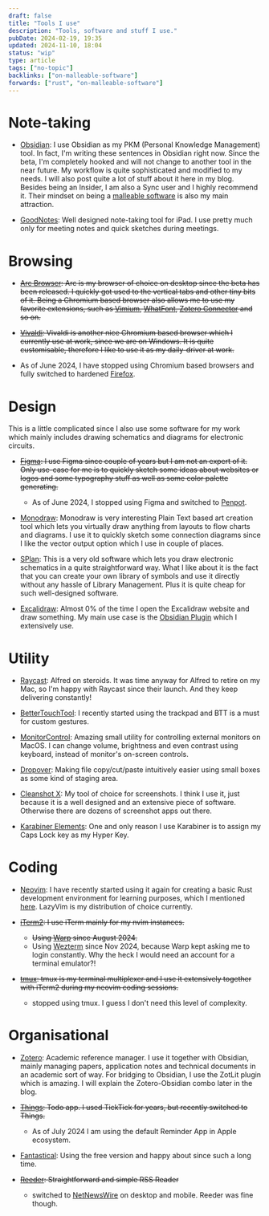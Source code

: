 ```yaml
---
draft: false
title: "Tools I use"
description: "Tools, software and stuff I use."
pubDate: 2024-02-19, 19:35
updated: 2024-11-10, 18:04
status: "wip"
type: article
tags: ["no-topic"]
backlinks: ["on-malleable-software"]
forwards: ["rust", "on-malleable-software"]
---
```


# Note-taking

- [Obsidian](https://obsidian.md): I use Obsidian as my PKM (Personal Knowledge Management) tool. In fact, I'm writing these sentences in Obsidian right now. Since the beta, I'm completely hooked and will not change to another tool in the near future. My workflow is quite sophisticated and modified to my needs. I will also post quite a lot of stuff about it here in my blog. Besides being an Insider, I am also a Sync user and I highly recommend it. Their mindset on being a [malleable software](/articles/on-malleable-software) is also my main attraction.

- [GoodNotes](https://goodnotes.com): Well designed note-taking tool for iPad. I use pretty much only for meeting notes and quick sketches during meetings.

# Browsing

- ~~[Arc Browser](https://arc.net/): Arc is my browser of choice on desktop since the beta has been released. I quickly got used to the vertical tabs and other tiny bits of it. Being a Chromium based browser also allows me to use my favorite extensions, such as [Vimium](https://github.com/philc/vimium/wiki), [WhatFont](https://chromewebstore.google.com/detail/whatfont/jabopobgcpjmedljpbcaablpmlmfcogm), [Zotero Connector](https://www.zotero.org/download/connectors) and so on.~~

- ~~[Vivaldi](https://vivaldi.com/): Vivaldi is another nice Chromium based browser which I currently use at work, since we are on Windows. It is quite customisable, therefore I like to use it as my daily-driver at work.~~
- As of June 2024, I have stopped using Chromium based browsers and fully switched to hardened [Firefox](https://github.com/yokoffing/Betterfox).

# Design

This is a little complicated since I also use some software for my work which mainly includes drawing schematics and diagrams for electronic circuits.

- ~~[Figma](https://figma.com/): I use Figma since couple of years but I am not an expert of it. Only use-case for me is to quickly sketch some ideas about websites or logos and some typography stuff as well as some color palette generating.~~
	- As of June 2024, I stopped using Figma and switched to [Penpot](https://penpot.app/).

- [Monodraw](https://monodraw.helftone.com/): Monodraw is very interesting Plain Text based art creation tool which lets you virtually draw anything from layouts to flow charts and diagrams. I use it to quickly sketch some connection diagrams since I like the vector output option which I use in couple of places.

- [SPlan](https://www.electronic-software-shop.com/elektronik-software/splan-80.html): This is a very old software which lets you draw electronic schematics in a quite straightforward way. What I like about it is the fact that you can create your own library of symbols and use it directly without any hassle of Library Management. Plus it is quite cheap for such well-designed software.

- [Excalidraw](https://excalidraw.com/): Almost 0% of the time I open the Excalidraw website and draw something. My main use case is the [Obsidian Plugin](https://github.com/zsviczian/obsidian-excalidraw-plugin) which I extensively use.

# Utility

- [Raycast](https://raycast.com): Alfred on steroids. It was time anyway for Alfred to retire on my Mac, so I'm happy with Raycast since their launch. And they keep delivering constantly!

- [BetterTouchTool](https://folivora.ai/): I recently started using the trackpad and BTT is a must for custom gestures.

- [MonitorControl](https://github.com/MonitorControl/MonitorControl): Amazing small utility for controlling external monitors on MacOS. I can change volume, brightness and even contrast using keyboard, instead of monitor's on-screen controls.

- [Dropover](https://dropoverapp.com/): Making file copy/cut/paste intuitively easier using small boxes as some kind of staging area.

- [Cleanshot X](https://cleanshot.com/): My tool of choice for screenshots. I think I use it, just because it is a well designed and an extensive piece of software. Otherwise there are dozens of screenshot apps out there.

- [Karabiner Elements](https://karabiner-elements.pqrs.org/): One and only reason I use Karabiner is to assign my Caps Lock key as my Hyper Key.

# Coding

- [Neovim](https://neovim.io): I have recently started using it again for creating a basic Rust development environment for learning purposes, which I mentioned [here](/articles/rust). LazyVim is my distribution of choice currently.

- ~~[iTerm2](https://iterm2.com/): I use iTerm mainly for my nvim instances.~~
  - ~~Using [Warp](https://warp.dev/) since August 2024.~~
  - Using [Wezterm](https://wezfurlong.org/wezterm/) since Nov 2024, because Warp kept asking me to login constantly. Why the heck I would need an account for a terminal emulator?!

- ~~[tmux](https://github.com/tmux/tmux/wiki): tmux is my terminal multiplexer and I use it extensively together with iTerm2 during my neovim coding sessions.~~
  - stopped using tmux. I guess I don't need this level of complexity.

# Organisational

- [Zotero](https://zotero.org): Academic reference manager. I use it together with Obsidian, mainly managing papers, application notes and technical documents in an academic sort of way. For bridging to Obsidian, I use the ZotLit plugin which is amazing. I will explain the Zotero-Obsidian combo later in the blog.

- ~~[Things](https://culturedcode.com/things/): Todo app. I used TickTick for years, but recently switched to Things.~~
  - As of July 2024 I am using the default Reminder App in Apple ecosystem.

- [Fantastical](https://flexibits.com/fantastical): Using the free version and happy about since such a long time.

- ~~[Reeder](https://www.reederapp.com/): Straightforward and simple RSS Reader~~
  - switched to [NetNewsWire](https://netnewswire.com/) on desktop and mobile. Reeder was fine though.


